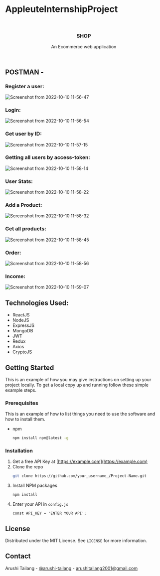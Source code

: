 # AppleuteInternshipProject
<br />
<p align="center">
  <h3 align="center">SHOP</h3>

  <p align="center">
    An Ecommerce web application
    <br />
    </p>
</p>
<br />



<!-- ABOUT THE PROJECT -->
## POSTMAN - 

  
  ### Register a user:
![Screenshot from 2022-10-10 11-56-47](https://user-images.githubusercontent.com/75250092/194809006-81899ea8-24c8-4f51-a0ca-2ebf1cbd80d6.png)
### Login:
![Screenshot from 2022-10-10 11-56-54](https://user-images.githubusercontent.com/75250092/194809130-2f839725-96e2-4076-aac6-ea028c35b960.png)
### Get user by ID:
![Screenshot from 2022-10-10 11-57-15](https://user-images.githubusercontent.com/75250092/194809226-776ac697-6703-4b99-bfce-365da52f4366.png)
### Getting all users by access-token:
![Screenshot from 2022-10-10 11-58-14](https://user-images.githubusercontent.com/75250092/194809307-711fba4e-7520-411b-a05e-07e8b1e7d80c.png)

### User Stats:
![Screenshot from 2022-10-10 11-58-22](https://user-images.githubusercontent.com/75250092/194809377-d33931b6-ab45-456c-a588-26e1cd1ce392.png)

### Add a Product:
![Screenshot from 2022-10-10 11-58-32](https://user-images.githubusercontent.com/75250092/194809450-d5401386-7f2c-459d-9ebb-79bf616cfd00.png)
### Get all products:
![Screenshot from 2022-10-10 11-58-45](https://user-images.githubusercontent.com/75250092/194809526-3df25e54-b6fd-4625-9947-5b9fe9135734.png)
### Order:
![Screenshot from 2022-10-10 11-58-56](https://user-images.githubusercontent.com/75250092/194809590-99190f60-e36c-41c2-9a97-78c054c3d68d.png)
### Income:
![Screenshot from 2022-10-10 11-59-07](https://user-images.githubusercontent.com/75250092/194809644-63afb0ae-f0f2-4bb5-bdd6-85b5787e46fd.png)

## Technologies Used:


- ReactJS
- NodeJS
- ExpressJS
- MongoDB
- JWT
- Redux
- Axios
- CryptoJS





<!-- GETTING STARTED -->
## Getting Started

This is an example of how you may give instructions on setting up your project locally.
To get a local copy up and running follow these simple example steps.

### Prerequisites

This is an example of how to list things you need to use the software and how to install them.
* npm
  ```sh
  npm install npm@latest -g
  ```

### Installation

1. Get a free API Key at [https://example.com](https://example.com)
2. Clone the repo
   ```sh
   git clone https://github.com/your_username_/Project-Name.git
   ```
3. Install NPM packages
   ```sh
   npm install
   ```
4. Enter your API in `config.js`
   ```JS
   const API_KEY = 'ENTER YOUR API';
   ```




## License

Distributed under the MIT License. See `LICENSE` for more information.



<!-- CONTACT -->
## Contact

Arushi Tailang - [@arushi-tailang](https://www.linkedin.com/in/arushi-tailang-1a23001b0/) - arushitailang2001@gmail.com












